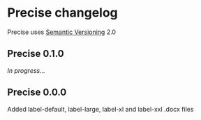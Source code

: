# Precise changelog
Precise uses [Semantic Versioning](http://semver.org/) 2.0
## Precise 0.1.0
*In progress...*
## Precise 0.0.0
Added label-default, label-large, label-xl and label-xxl .docx files
